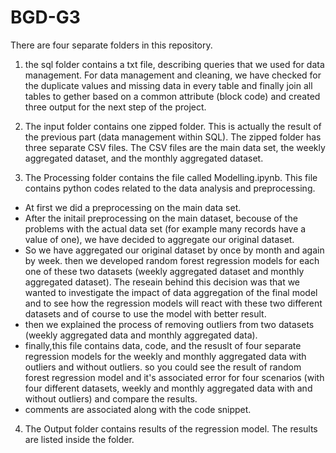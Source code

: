 # BGD-G3

There are four separate folders in this repository.

1) the sql folder contains a txt file, describing queries that we used for data management. For data management and cleaning, we have checked for the duplicate values and missing data in every table and finally join all tables to gether based on a common attribute (block code) and created three output for the next step of the project.

2) The input folder contains one zipped folder. This is actually the result of the previous part (data management within SQL). The zipped folder has three separate CSV files. The CSV files are the main data set, the weekly aggregated dataset, and the monthly aggregated dataset.
 
3) The Processing folder contains the file called Modelling.ipynb. This file contains python codes related to the data analysis and preprocessing.
  - At first we did a preprocessing on the main data set.
  - After the initail preprocessing on the main dataset, becouse of the problems with the actual data set (for example many records have a value of one), we have decided to aggregate our original dataset.
  - So we have aggregated our original dataset by once by month and again by week. then we developed random forest regression models for each one of these two datasets (weekly aggregated dataset and monthly aggregated dataset). The reseain behind this decision was that we wanted to investigate the impact of data aggregation of the final model and to see how the regression models will react with these two different datasets and of course to use the model with better result.
  - then we explained the process of removing outliers from two datasets (weekly aggregated data and monthly aggregated data). 
  - finally,this file contains data, code, and the resuslt of four separate regression models for the weekly and monthly aggregated data with outliers and without outliers. so you could see the result of random forest regression model and it's associated error for four scenarios (with four different datasets, weekly and monthly aggregated data with and without outliers) and compare the results.
  - comments are associated along with the code snippet.

4) The Output folder contains results of the regression model. The results are listed inside the folder.


